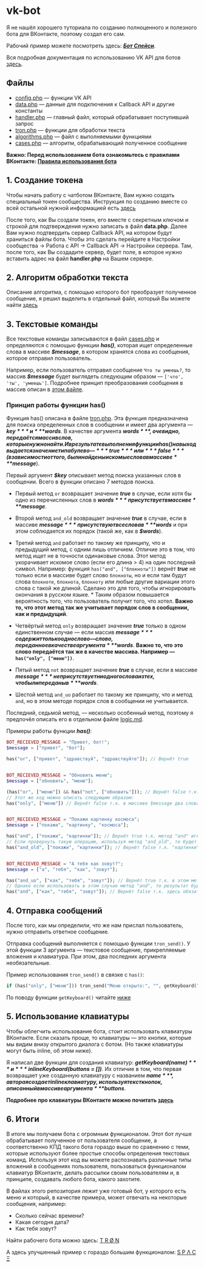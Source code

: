 # vk-bot
Я не нашёл хорошего туториала по созданию полноценного и полезного бота для ВКонтакте, поэтому создал его сам.

Рабочий пример можете посмотреть здесь: ***[Бот Спейси](https://vk.me/lnx.space)***.

Вся подробная документация по использованию VK API для ботов [здесь](https://vk.com/dev/bots_docs).

## Файлы
* [config.php](https://github.com/len0xx/vk-bot/blob/master/config.php) — функции VK API
* [data.php](https://github.com/len0xx/vk-bot/blob/master/data.php) — данные для подключения к Callback API и другие константы
* [handler.php](https://github.com/len0xx/vk-bot/blob/master/handler.php) — главный файл, который обрабатывает поступивший запрос
* [tron.php](https://github.com/len0xx/vk-bot/blob/master/tron.php) — функции для обработки текста
* [algorithms.php](https://github.com/len0xx/vk-bot/blob/master/algorithms.php) — файл с выполняемыми функциями
* [cases.php](https://github.com/len0xx/vk-bot/blob/master/cases.php) — алгоритм, обрабатывающий полученное сообщение

**Важно: Перед использованием бота ознакомьтесь с правилами ВКонтакте: [Правила использования бота](https://vk.com/dev/bot_rules)**

## 1. Создание токена
Чтобы начать работу с чатботом ВКонтакте, Вам нужно создать специальный токен сообщества.
Инструкция по созданию вместе со всей остальной нужной информацией есть [здесь](https://vk.com/dev/bots_docs)

После того, как Вы создали токен, его вместе с секретным ключом и строкой для подтверждения нужно записать в файл **data.php**.
Далее Вам нужно подтвердить сервер Callback API, на котором будут храниться файлы бота. Чтобы это сделать перейдите в Настройки сообщества -> Работа с API -> Callback API -> Настройки сервера. Там, после того, как Вы создадите сервер, будет поле, в которое нужно вставить адрес на файл **handler.php** на Вашем сервере.

## 2. Алгоритм обработки текста
Описание алгоритма, с помощью которого бот преобразует полученное сообщение, я решил выделить в отдельный файл, который Вы можете найти [здесь](https://github.com/len0xx/vk-bot/blob/master/logic.md)

## 3. Текстовые команды
Все текстовые команды записываются в файл [cases.php](https://github.com/len0xx/vk-bot/blob/master/cases.php) и определяются с помощью функции ***has()***, которая ищет определенные слова в массиве ***$message***, в котором хранятся слова из сообщения, которое отправил пользователь.

Например, если пользователь отправил сообщение `Что ты умеешь?`, то массив ***$message*** будет выглядеть следующим образом — `['что', 'ты', 'умеешь']`. Подробнее принцип преобразования сообщения в массив описан в [этом файле](https://github.com/len0xx/vk-bot/blob/master/logic.md).
### Принцип работы функции has()
Функция has() описана в файле [tron.php](https://github.com/len0xx/vk-bot/blob/master/tron.php). Эта функция предназначена для поиска определенных слов в сообщении и имеет два аргумента — ***$key*** и ***$words***. В качестве аргумента ***$words***, очевидно, передаётся массив слов, которые нужно найти. И в результате выполнения функции has() на выход выдается значение типа булево — ***true*** или ***false*** (в зависимости от того, были найдены искомые слова в массиве ***$message***).

Первый аргумент ***$key*** описывает метод поиска указанных слов в сообщении. Всего в функции описано 7 методов поиска. 

* Первый метод `or` возвращает значение ***true*** в случае, если хотя бы одно из перечисленных слов в ***$words*** присутствует в массиве ***$message***.

* Второй метод `and_old` возвращает значение ***true*** в случае, если в массиве ***$message*** присутствуют все слова в ***$words*** и при этом соблюдается их порядок (такой же, как в ***$words***).

* Третий метод `and` работает по такому же принципу, что и предыдущий метод, с одним лишь отличием. Отличие это в том, что метод ищет не в точности одинаковые слова. Этот метод укорачивает искомое слово (если его длина > 4) на один последний символ. Например: функция `has("and", ["блокноты"])` вернёт ***true*** не только если в массиве будет слово `блокноты`, но и если там будут слова `блокноте`, `блокнота`, `блокноту` или любые другие вариации этого слова с такой же длиной. Сделано это для того, чтобы игнорировать окончания в русском языке. * Таким образом повышается вероятность того, что пользователь получит того, что хотел. **Важно то, что этот метод так же учитывает порядок слов в сообщении, как и предыдущий**.

* Четвёртый метод `only` возвращает значение ***true*** только в одном единственном случае — если массив ***$message*** содержит только одно слово — слово, переданное в качестве аргумента ***$words***. **Важно то, что это слово передаётся так же в качестве массива. Например — `has("only", ["меню"])`**.

* Пятый метод `not` возвращает значение ***true*** в случае, если в массиве ***$message*** не присутствует ни одного слова из тех, что были переданы в  ***$words***.

* Шестой метод `and_uo` работает по такому же принципу, что и метод `and`, но в этом методе порядок слов в сообщении не учитывается.

Последний, седьмой метод, — несколько особенный метод, поэтому я предпочёл описать его в отдельном файле [logic.md](https://github.com/len0xx/vk-bot/blob/master/logic.md).

Примеры работы функции ***has()***:
```php
BOT_RECIEVED_MESSAGE = "Привет, бот!";
$message = ["привет", "бот"];

has("or", ["привет", "здравствуй", "здравствуйте"]); // Вернёт true


BOT_RECIEVED_MESSAGE = "Обновить меню";
$message = ["обновить", "меню"];

(has("or", ["меню"]) && has("not", ["обновить"])); // Вернёт false т.к. присутствует слово "обновить"
// Этот же код можно описать следующим образом:
has("only", ["меню"]) // Вернёт false т.к. в массиве $message два слова, то есть искомое слово — не единственное


BOT_RECIEVED_MESSAGE = "Покажи картинку космоса";
$message = ["покажи", "картинку", "космоса"];

has("and", ["покажи", "картинки"]); // Вернёт true т.к. метод "and" игнорирует окончание слова
// Если провернуть такую операцию, используя метод "and_old", то будет другой результат:
has("and_old", ["покажи", "картинки"]); // Вернёт false т.к. "картинки" и "картинку" для этого метода — разные слова


BOT_RECIEVED_MESSAGE = "А тебя как зовут?";
$message = ["а", "тебя", "как", "зовут"];

has("and_uo", ["как", "тебя", "зовут"]); // Вернёт true т.к. в этом методе соблюдения порядка слов необязательно
// Однако если использовать в этом случае метод "and", то результат будет отличаться
has("and", ["как", "тебя", "зовут"]); // Вернёт false т.к. здесь обязательно соблюдение порядка
```

## 4. Отправка сообщений
После того, как мы определили, что же нам прислал пользователь, нужно отправить ответное сообщение.

Отправка сообщений выполняется с помощью функции `tron_send()`. У этой функции 3 аргумента — текстовое сообщение, прикрепляемые вложения и клавиатура. При этом, два последних аргумента необязательные.

Пример использования `tron_send()` в связке с `has()`:
```php
if (has("only", ["меню"])) tron_send("Меню открыто:", "", getKeyboard("menu"));
```
По поводу функции `getKeyboard()` читайте [ниже](https://github.com/len0xx/vk-bot#5-%D0%B8%D1%81%D0%BF%D0%BE%D0%BB%D1%8C%D0%B7%D0%BE%D0%B2%D0%B0%D0%BD%D0%B8%D0%B5-%D0%BA%D0%BB%D0%B0%D0%B2%D0%B8%D0%B0%D1%82%D1%83%D1%80%D1%8B)

## 5. Использование клавиатуры
Чтобы облегчить использование бота, стоит использовать клавиатуры ВКонтакте. Если сказать проще, то клавиатуры — это кнопки, которые мы видим внизу открытого диалога с ботом. (Но также клавиатуры могут быть inline, об этом ниже).

Я написал две функции для создания клавиатур: ***getKeyboard($name)*** и ***inlineKeyboard($buttons = [])***. Их отличие в том, что первая возвращает уже созданную клавиатуру с названием ***$name***, а вторая создает inline клавиатуру, используя текст кнопок, описанный в массиве аргумента ***$buttons***.

**Подробнее про клавиатуры ВКонтакте можно почитать [здесь](https://vk.com/dev/bots_docs_3?f=4.%20Bot%20keyboards)**

## 6. Итоги
В итоге мы получаем бота с огромным функционалом. Этот бот лучше обрабатывает полученное от пользователя сообщение, а соответственно КПД такого бота гораздо выше по сравнению с теми, которые используют более простые способы определения текстовых команд. Используя этот код вы можете распознавать различные типы вложений в сообщениях пользователя, пользоваться функционалом клавиатур ВКонтакте, делать рассылки своим пользователям и, в принципе, создавать любого бота, какого захотите.

В файлах этого репозитория лежит уже готовый бот, у которого есть меню и который, в качестве примера, может отвечать на некоторые сообщения, например:
* Сколько сейчас времени?
* Какая сегодня дата?
* Как тебя зовут?

Найти рабочего бота можно здесь: [T R Ø N](https://vk.me/lnx.tron)

А здесь улучшенный пример с гораздо большим функционалом: [S P Λ C Ξ](https://vk.me/lnx.space)
